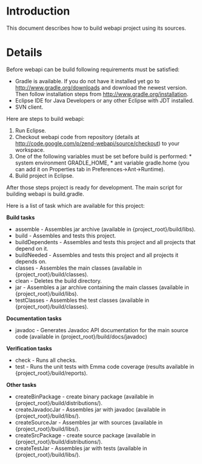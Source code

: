 # Introduction #

This document describes how to build webapi project using its sources.


# Details #

Before webapi can be build following requirements must be satisfied:
  * Gradle is available. If you do not have it installed yet go to http://www.gradle.org/downloads and download the newest version. Then follow installation steps from http://www.gradle.org/installation.
  * Eclipse IDE for Java Developers or any other Eclipse with JDT installed.
  * SVN client.

Here are steps to build webapi:
  1. Run Eclipse.
  1. Checkout webapi code from repository (details at http://code.google.com/p/zend-webapi/source/checkout) to your workspace.
  1. One of the following variables must be set before build is performed:
    * system environment GRADLE\_HOME,
    * ant variable gradle.home (you can add it on Properties tab in Preferences->Ant->Runtime).
  1. Build project in Eclipse.

After those steps project is ready for development. The main script for building webapi is build.gradle.

Here is a list of task which are available for this project:

**Build tasks**
  * assemble - Assembles jar archive (available in {project\_root}/build/libs).
  * build - Assembles and tests this project.
  * buildDependents - Assembles and tests this project and all projects that depend on it.
  * buildNeeded - Assembles and tests this project and all projects it depends on.
  * classes - Assembles the main classes (available in {project\_root}/build/classes).
  * clean - Deletes the build directory.
  * jar - Assembles a jar archive containing the main classes (available in {project\_root}/build/libs).
  * testClasses - Assembles the test classes (available in {project\_root}/build/classes).

**Documentation tasks**
  * javadoc - Generates Javadoc API documentation for the main source code (available in {project\_root}/build/docs/javadoc)

**Verification tasks**
  * check - Runs all checks.
  * test - Runs the unit tests with Emma code coverage (results available in {project\_root}/build/reports).


**Other tasks**
  * createBinPackage - create binary package (available in {project\_root}/build/distributions/).
  * createJavadocJar - Assembles jar with javadoc (available in {project\_root}/build/libs/).
  * createSourceJar - Assembles jar with sources (available in {project\_root}/build/libs/).
  * createSrcPackage - create source package (available in {project\_root}/build/distributions/).
  * createTestJar - Assembles jar with tests (available in {project\_root}/build/libs/).
